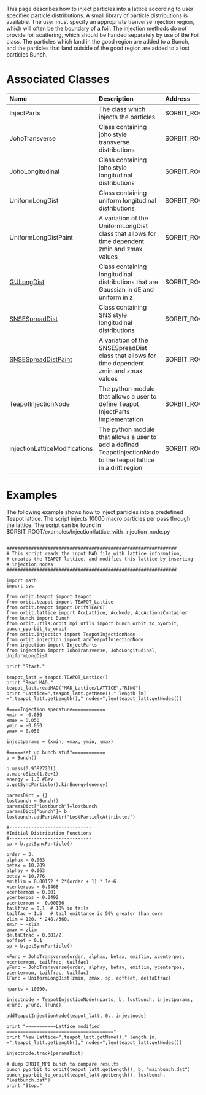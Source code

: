 This page describes how to inject particles into a lattice according to user specified particle distributions.  A small library of particle distributions is available. The user must specify an appropriate tranverse injection region, which will often be the boundary of a foil. The injection methods do not provide foil scattering, which should be handed separately by use of the Foil class. The particles which land in the good region are added to a Bunch, and the particles that land outside of the good region are added to a lost particles Bunch.

# Associated Classes #

| **Name** | **Description** | **Address** |
|:---------|:----------------|:------------|
| InjectParts | The class which injects the particles | $ORBIT\_ROOT/py/orbit/injection/ |
| JohoTransverse | Class containing joho style transverse distributions | $ORBIT\_ROOT/py/orbit/injection// |
| JohoLongitudinal | Class containing joho style longitudinal distributions | $ORBIT\_ROOT/py/orbit/injection// |
| UniformLongDist | Class containing uniform longitudinal distributions | $ORBIT\_ROOT/py/orbit/injection// |
| UniformLongDistPaint | A variation of the UniformLongDist class that allows for time dependent zmin and zmax values | $ORBIT\_ROOT/py/orbit/injection// |
| [GULongDist](GULongDist.md) | Class containing longitudinal distributions that are Gaussian in dE and uniform in z| $ORBIT\_ROOT/py/orbit/injection// |
| [SNSESpreadDist](SNSESpreadDist.md) | Class containing SNS style longitudinal distributions | $ORBIT\_ROOT/py/orbit/injection// |
| [SNSESpreadDistPaint](SNSESpreadDistPaint.md) | A variation of the SNSESpreadDist class that allows for time dependent zmin and zmax values | $ORBIT\_ROOT/py/orbit/injection// |
| TeapotInjectionNode | The python module that allows a user to define Teapot InjectParts implementation | $ORBIT\_ROOT/py/orbit/injection// |
| injectionLatticeModifications | The python module that allows a user to add a defined TeapotInjectionNode to the teapot lattice in a drift region | $ORBIT\_ROOT/py/orbit/injection// |


# Examples #

The following example shows how to inject particles into a predefined Teapot lattice.  The script injects 10000 macro particles per pass through the lattice. The script can be found in $ORBIT\_ROOT/examples/Injection/lattice\_with\_injection\_node.py

```

##############################################################
# This script reads the input MAD file with lattice information,
# creates the TEAPOT lattice, and modifies this lattice by inserting 
# injection nodes
##############################################################

import math
import sys

from orbit.teapot import teapot
from orbit.teapot import TEAPOT_Lattice
from orbit.teapot import DriftTEAPOT
from orbit.lattice import AccLattice, AccNode, AccActionsContainer
from bunch import Bunch
from orbit.utils.orbit_mpi_utils import bunch_orbit_to_pyorbit, bunch_pyorbit_to_orbit
from orbit.injection import TeapotInjectionNode
from orbit.injection import addTeapotInjectionNode
from injection import InjectParts
from injection import JohoTransverse, JohoLongitudinal, UniformLongDist

print "Start."

teapot_latt = teapot.TEAPOT_Lattice()
print "Read MAD."
teapot_latt.readMAD("MAD_Lattice/LATTICE","RING")
print "Lattice=",teapot_latt.getName()," length [m] =",teapot_latt.getLength()," nodes=",len(teapot_latt.getNodes())

#====Injection aperature============
xmin = -0.050
xmax = 0.050
ymin = -0.050
ymax = 0.050

injectparams = (xmin, xmax, ymin, ymax)

#=====set up bunch stuff============
b = Bunch()

b.mass(0.93827231)
b.macroSize(1.0e+1)
energy = 1.0 #Gev
b.getSyncParticle().kinEnergy(energy)

paramsDict = {}
lostbunch = Bunch()
paramsDict["lostbunch"]=lostbunch
paramsDict["bunch"]= b
lostbunch.addPartAttr("LostParticleAttributes") 

#------------------------------
#Initial Distribution Functions
#------------------------------
sp = b.getSyncParticle()

order = 3.
alphax = 0.063
betax = 10.209
alphay = 0.063
betay = 10.776
emitlim = 0.00152 * 2*(order + 1) * 1e-6
xcenterpos = 0.0468
xcentermom = 0.001
ycenterpos = 0.0492
ycentermom = -0.00006
tailfrac = 0.1  # 10% in tails
tailfac = 1.5   # tail emittance is 50% greater than core
zlim = 120. * 248./360.
zmin = -zlim
zmax = zlim
deltaEfrac = 0.001/2.
eoffset = 0.1
sp = b.getSyncParticle()

xFunc = JohoTransverse(order, alphax, betax, emitlim, xcenterpos, xcentermom, tailfrac, tailfac)
yFunc = JohoTransverse(order, alphay, betay, emitlim, ycenterpos, ycentermom, tailfrac, tailfac)
lFunc = UniformLongDist(zmin, zmax, sp, eoffset, deltaEfrac)

nparts = 10000.

injectnode = TeapotInjectionNode(nparts, b, lostbunch, injectparams, xFunc, yFunc, lFunc)

addTeapotInjectionNode(teapot_latt, 0., injectnode) 

print "===========Lattice modified ======================================="
print "New Lattice=",teapot_latt.getName()," length [m] =",teapot_latt.getLength()," nodes=",len(teapot_latt.getNodes())

injectnode.track(paramsDict)

# dump ORBIT_MPI bunch to compare results
bunch_pyorbit_to_orbit(teapot_latt.getLength(), b, "mainbunch.dat")
bunch_pyorbit_to_orbit(teapot_latt.getLength(), lostbunch, "lostbunch.dat")
print "Stop."

```